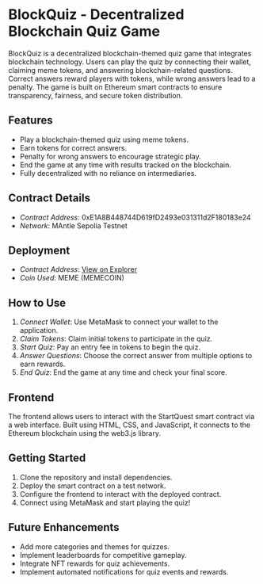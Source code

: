 # BlockQuiz - Decentralized Blockchain Quiz Game

BlockQuiz is a decentralized blockchain-themed quiz game that integrates blockchain technology. Users can play the quiz by connecting their wallet, claiming meme tokens, and answering blockchain-related questions. Correct answers reward players with tokens, while wrong answers lead to a penalty. The game is built on Ethereum smart contracts to ensure transparency, fairness, and secure token distribution.

## Features
- Play a blockchain-themed quiz using meme tokens.
- Earn tokens for correct answers.
- Penalty for wrong answers to encourage strategic play.
- End the game at any time with results tracked on the blockchain.
- Fully decentralized with no reliance on intermediaries.

## Contract Details
- *Contract Address*: 0xE1A8B448744D619fD2493e031311d2F180183e24
- *Network*: MAntle Sepolia Testnet

## Deployment
- *Contract Address*: [View on Explorer](https://sepolia.mantlescan.xyz/address/0xE1A8B448744D619fD2493e031311d2F180183e24)
- *Coin Used*: MEME (MEMECOIN)

## How to Use
1. *Connect Wallet*: Use MetaMask to connect your wallet to the application.
2. *Claim Tokens*: Claim initial tokens to participate in the quiz.
3. *Start Quiz*: Pay an entry fee in tokens to begin the quiz.
4. *Answer Questions*: Choose the correct answer from multiple options to earn rewards.
5. *End Quiz*: End the game at any time and check your final score.

## Frontend
The frontend allows users to interact with the StartQuest smart contract via a web interface. Built using HTML, CSS, and JavaScript, it connects to the Ethereum blockchain using the web3.js library.

## Getting Started
1. Clone the repository and install dependencies.
2. Deploy the smart contract on a test network.
3. Configure the frontend to interact with the deployed contract.
4. Connect using MetaMask and start playing the quiz!

## Future Enhancements
- Add more categories and themes for quizzes.
- Implement leaderboards for competitive gameplay.
- Integrate NFT rewards for quiz achievements.
- Implement automated notifications for quiz events and rewards.
